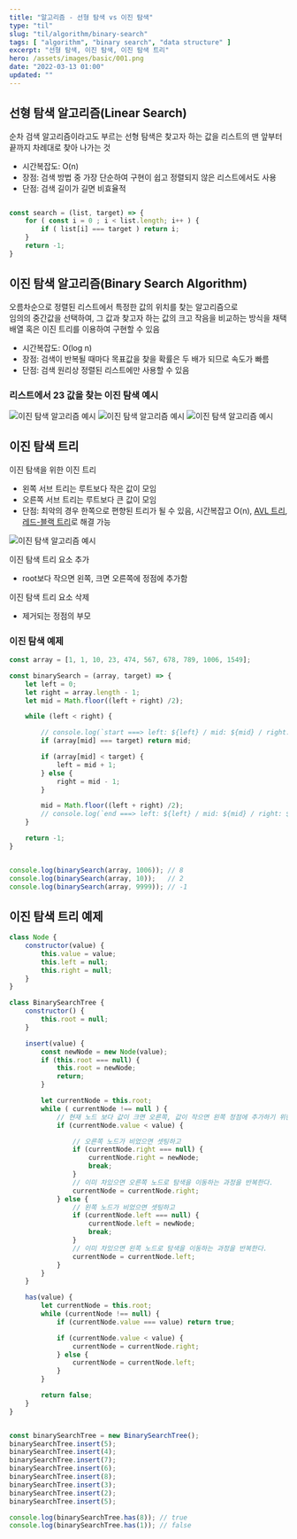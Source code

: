 ```yaml
---
title: "알고리즘 - 선형 탐색 vs 이진 탐색"  
type: "til"
slug: "til/algorithm/binary-search"
tags: [ "algorithm", "binary search", "data structure" ]
excerpt: "선형 탐색, 이진 탐색, 이진 탐색 트리"  
hero: /assets/images/basic/001.png  
date: "2022-03-13 01:00"  
updated: ""  
---
```



## 선형 탐색 알고리즘(Linear Search) 
순차 검색 알고리즘이라고도 부르는 선형 탐색은 찾고자 하는 값을 리스트의 맨 앞부터 끝까지 차례대로 찾아 나가는 것
- 시간복잡도: O(n)  
- 장점: 검색 방법 중 가장 단순하여 구현이 쉽고 정렬되지 않은 리스트에서도 사용
- 단점: 검색 길이가 길면 비효율적

```javascript

const search = (list, target) => {
    for ( const i = 0 ; i < list.length; i++ ) {
        if ( list[i] === target ) return i;
    } 
    return -1;
}

```  

## 이진 탐색 알고리즘(Binary Search Algorithm)  
오름차순으로 정렬된 리스트에서 특정한 값의 위치를 찾는 알고리즘으로  
임의의 중간값을 선택하여, 그 값과 찾고자 하는 값의 크고 작음을 비교하는 방식을 채택
배열 혹은 이진 트리를 이용하여 구현할 수 있음  
- 시간복잡도: O(log n)
- 장점: 검색이 반복될 때마다 목표값을 찾을 확률은 두 배가 되므로 속도가 빠름  
- 단점: 검색 원리상 정렬된 리스트에만 사용할 수 있음  

### 리스트에서 23 값을 찾는 이진 탐색 예시


![이진 탐색 알고리즘 예시](/assets/images/til/binary_search_ex_1.png)
![이진 탐색 알고리즘 예시](/assets/images/til/binary_search_ex_2.png)
![이진 탐색 알고리즘 예시](/assets/images/til/binary_search_ex_3.png)  

## 이진 탐색 트리  
이진 탐색을 위한 이진 트리
- 왼쪽 서브 트리는 루트보다 작은 값이 모임  
- 오른쪽 서브 트리는 루트보다 큰 값이 모임  
- 단점: 최악의 경우 한쪽으로 편향된 트리가 될 수 있음, 시간복잡고 O(n), [AVL 트리](https://ko.wikipedia.org/wiki/AVL_%ED%8A%B8%EB%A6%AC), [레드-블랙 트리](https://ko.wikipedia.org/wiki/%EB%A0%88%EB%93%9C-%EB%B8%94%EB%9E%99_%ED%8A%B8%EB%A6%AC)로 해결 가능

![이진 탐색 알고리즘 예시](/assets/images/til/binary_search_tree.png)  


이진 탐색 트리 요소 추가  
- root보다 작으면 왼쪽, 크면 오른쪽에 정점에 추가함

이진 탐색 트리 요소 삭제  
- 제거되는 정점의 부모


### 이진 탐색 예제  

```javascript
const array = [1, 1, 10, 23, 474, 567, 678, 789, 1006, 1549];

const binarySearch = (array, target) => {
    let left = 0;
    let right = array.length - 1;
    let mid = Math.floor((left + right) /2);

    while (left < right) {

        // console.log(`start ===> left: ${left} / mid: ${mid} / right: ${right} / array[mid]: ${array[mid]}`);
        if (array[mid] === target) return mid;

        if (array[mid] < target) {
            left = mid + 1;
        } else {
            right = mid - 1;
        }

        mid = Math.floor((left + right) /2);
        // console.log(`end ===> left: ${left} / mid: ${mid} / right: ${right}`);
    }

    return -1;
}


console.log(binarySearch(array, 1006)); // 8
console.log(binarySearch(array, 10));   // 2
console.log(binarySearch(array, 9999)); // -1
```  


## 이진 탐색 트리 예제  

```javascript
class Node {
    constructor(value) {
        this.value = value;
        this.left = null;
        this.right = null;
    }
}

class BinarySearchTree {
    constructor() {
        this.root = null;
    }

    insert(value) {
        const newNode = new Node(value);
        if (this.root === null) {
            this.root = newNode;
            return;
        }

        let currentNode = this.root;
        while ( currentNode !== null ) {
            // 현재 노드 보다 값이 크면 오른쪽, 값이 작으면 왼쪽 정점에 추가하기 위한 분기
            if (currentNode.value < value) {

                // 오른쪽 노드가 비었으면 셋팅하고
                if (currentNode.right === null) {
                    currentNode.right = newNode;
                    break;
                }
                // 이미 차있으면 오른쪽 노드로 탐색을 이동하는 과정을 반복한다.
                currentNode = currentNode.right;
            } else {
                // 왼쪽 노드가 비었으면 셋팅하고
                if (currentNode.left === null) {
                    currentNode.left = newNode;
                    break;
                }
                // 이미 차있으면 왼쪽 노드로 탐색을 이동하는 과정을 반복한다.
                currentNode = currentNode.left;
            }
        }
    }

    has(value) {
        let currentNode = this.root;
        while (currentNode !== null) {
            if (currentNode.value === value) return true;

            if (currentNode.value < value) {
                currentNode = currentNode.right;
            } else {
                currentNode = currentNode.left;
            }
        }

        return false;
    }
}


const binarySearchTree = new BinarySearchTree();
binarySearchTree.insert(5);
binarySearchTree.insert(4);
binarySearchTree.insert(7);
binarySearchTree.insert(6);
binarySearchTree.insert(8);
binarySearchTree.insert(3);
binarySearchTree.insert(2);
binarySearchTree.insert(5);

console.log(binarySearchTree.has(8)); // true
console.log(binarySearchTree.has(1)); // false

```
